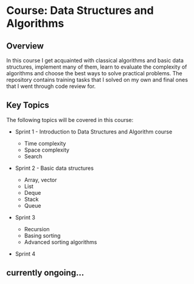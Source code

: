 # Course: Data Structures and Algorithms

## Overview

In this course I get acquainted with classical algorithms and basic data structures, implement many of them, learn to evaluate the complexity of algorithms and choose the best ways to solve practical problems.
The repository contains training tasks that I solved on my own and final ones that I went through code review for.

## Key Topics

The following topics will be covered in this course:
* Sprint 1 - Introduction to Data Structures and Algorithm course
  * Time complexity
  * Space complexity
  * Search
  
* Sprint 2 - Basic data structures
  * Array, vector
  * List
  * Deque
  * Stack
  * Queue
  
* Sprint 3
  * Recursion
  * Basing sorting
  * Advanced sorting algorithms
  
* Sprint 4
  
##  currently ongoing...

